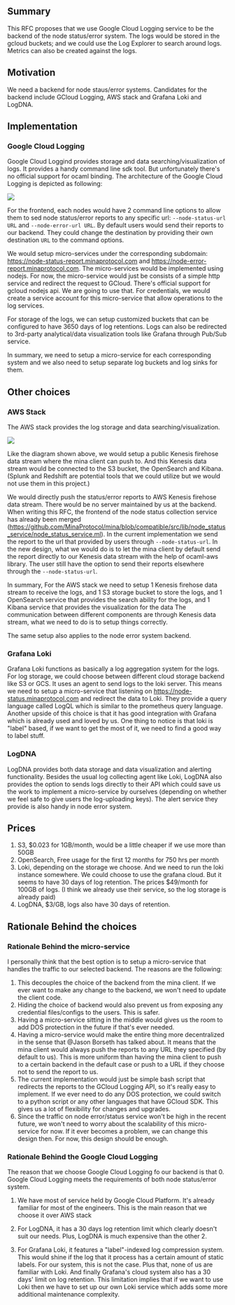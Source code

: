 ## Summary

[summary]: #summary

This RFC proposes that we use Google Cloud Logging service to be the backend of the node status/error system. The logs would be stored in the gcloud buckets; and we could use the Log Explorer to search around logs. Metrics can also be created against the logs.

## Motivation

[motivation]:#motivation

We need a backend for node staus/error systems. Candidates for the backend include GCloud Logging, AWS stack and Grafana Loki and LogDNA.

## Implementation

[implementation]:#implementation

### Google Cloud Logging

Google Cloud Loggind provides storage and data searching/visualization of logs. It provides a handy command line sdk tool. But unfortunately there's no official support for ocaml binding. The architecture of the Google Cloud Logging is depicted as following: 

![](res/gcloud_logging.png)

For the frontend, each nodes would have 2 command line options to allow them to sed node status/error reports to any specific url: `--node-status-url URL` and `--node-error-url URL`. By default users would send their reports to our backend. They could change the destination by providing their own destination `URL` to the command options.

We would setup micro-services under the corresponding subdomain: https://node-status-report.minaprotocol.com and https://node-error-report.minaprotocol.com. The micro-services would be implemented using nodejs. For now, the micro-service would just be consists of a simple http service and redirect the request to GCloud. There's official support for gcloud nodejs api. We are going to use that. For credentials, we would create a service account for this micro-service that allow operations to the log services.

For storage of the logs, we can setup customized buckets that can be configured to have 3650 days of log retentions. Logs can also be redirected to 3rd-party analytical/data visualization tools like Grafana through Pub/Sub service.

In summary, we need to setup a micro-service for each corresponding system and we also need to setup separate log buckets and log sinks for them.

## Other choices

[other-choices]: #other-choices

### AWS Stack

The AWS stack provides the log storage and data searching/visualization.

![](res/aws_stack.png)

Like the diagram shown above, we would setup a public Kenesis firehose data stream where the mina client can push to. And this Kenesis data stream would be connected to the S3 bucket, the OpenSearch and Kibana. (Splunk and Redshift are potential  tools that we could utilize but we would not use them in this project.)

We would directly push the status/error reports to AWS Kenesis firehose data stream. There would be no server maintained by us at the backend. When writing this RFC, the frontend of the node status collection service has already been merged (https://github.com/MinaProtocol/mina/blob/compatible/src/lib/node_status_service/node_status_service.ml). In the current implementation we send the report to the url that provided by users through `--node-status-url`. In the new design, what we would do is to let the mina client by default send the report directly to our Kenesis data stream with the help of ocaml-aws library. The user still have the option to send their reports elsewhere through the `--node-status-url`.

In summary, For the AWS stack we need to setup
1 Kenesis firehose data stream to receive the logs, and
1 S3 storage bucket to store the logs, and
1 OpenSearch service that provides the search ability for the logs, and
1 Kibana service that provides the visualization for the data
The communication between different components are through Kenesis data stream, what we need to do is to setup things correctly.

The same setup also applies to the node error system backend.

### Grafana Loki

Grafana Loki functions as basically a log aggregation system for the logs. For log storage, we could choose between different cloud storage backend like S3 or GCS. It uses an agent to send logs to the loki server. This means we need to setup a micro-service that listening on https://node-status.minaprotocol.com and redirect the data to Loki. They provide a query language called LogQL which is similar to the prometheus query language. Another upside of this choice is that it has good integration with Grafana which is already used and loved by us. One thing to notice is that loki is "label" based, if we want to get the most of it, we need to find a good way to label stuff.

### LogDNA

LogDNA provides both data storage and data visualization and alerting functionality. Besides the usual log collecting agent like Loki, LogDNA also provides the option to sends logs directly to their API which could save us the work to implement a micro-service by ourselves (depending on whether we feel safe to give users the log-uploading keys). The alert service they provide is also handy in node error system.

## Prices

1. S3, $0.023 for 1GB/month, would be a little cheaper if we use more than 50GB
2. OpenSearch, Free usage for the first 12 months for 750 hrs per month
3. Loki, depending on the storage we choose. And we need to run the loki instance somewhere. We could choose to use the grafana cloud. But it seems to have 30 days of log retention. The prices $49/month for 100GB of logs. (I think we already use their service, so the log storage is already paid)
4. LogDNA, $3/GB, logs also have 30 days of retention.

## Rationale Behind the choices

### Rationale Behind the micro-service
I personally think that the best option is to setup a micro-service that handles the traffic to our selected backend. The reasons are the following:
1. This decouples the choice of the backend from the mina client. If we ever want to make any change to the backend, we won't need to update the client code.
2. Hiding the choice of backend would also prevent us from exposing any credential files/configs to the users. This is safer.
3. Having a micro-service sitting in the middle would gives us the room to add DOS protection in the future if that's ever needed.
4. Having a micro-service would make the entire thing more decentralized in the sense that @Jason Borseth has talked about. It means that the mina client would always push the reports to any URL they specified (by default to us). This is more uniform than having the mina client to push to a certain backend in the default case or push to a URL if they choose not to send the report to us.
5. The current implementation would just be simple bash script that redirects the reports to the GCloud Logging API, so it's really easy to implement. If we ever need to do any DOS protection, we could switch to a python script or any other languages that have GCloud SDK. This gives us a lot of flexibility for changes and upgrades.
6. Since the traffic on node error/status service won't be high in the recent future, we won't need to worry about the scalability of this micro-service for now. If it ever becomes a problem, we can change this design then. For now, this design should be enough.

### Rationale Behind the Google Cloud Logging
The reason that we choose Google Cloud Logging fo our backend is that
0. Google Cloud Logging meets the requirements of both node status/error system.

1. We have most of service held by Google Cloud Platform. It's already familiar for most of the engineers. This is the main reason that we choose it over AWS stack 

2. For LogDNA, it has a 30 days log retention limit which clearly doesn't suit our needs. Plus, LogDNA is much expensive than the other 2.

3. For Grafana Loki, it features a "label"-indexed log compression system. This would shine if the log that it process has a certain amount of static labels. For our system, this is not the case. Plus that, none of us are familiar with Loki. And finally Grafana's cloud system also has a 30 days' limit on log retention. This limitation implies that if we want to use Loki then we have to set up our own Loki service which adds some more additional maintenance complexity.
